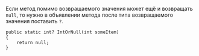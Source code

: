 
Если метод помимо возвращаемого значения может ещё и возвращать `null`, то нужно в объявлении метода после типа возвращаемого значения поставить `?`.
```
public static int? IntOrNull(int someItem)
{
    return null;
}
```